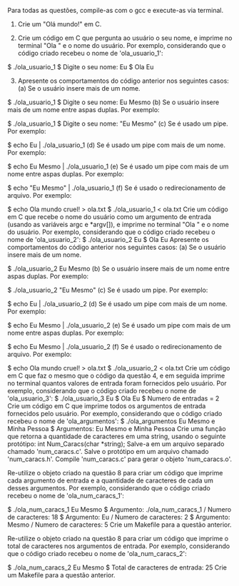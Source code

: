 Para todas as questões, compile-as com o gcc e execute-as via terminal.

1. Crie um "Olá mundo!" em C.

2. Crie um código em C que pergunta ao usuário o seu nome, e imprime no terminal "Ola " e o nome do usuário. Por exemplo, considerando que o código criado recebeu o nome de 'ola_usuario_1':

$ ./ola_usuario_1
$ Digite o seu nome: Eu
$ Ola Eu

3. Apresente os comportamentos do código anterior nos seguintes casos:
(a) Se o usuário insere mais de um nome.

$ ./ola_usuario_1
$ Digite o seu nome: Eu Mesmo
(b) Se o usuário insere mais de um nome entre aspas duplas. Por exemplo:

$ ./ola_usuario_1
$ Digite o seu nome: "Eu Mesmo"
(c) Se é usado um pipe. Por exemplo:

$ echo Eu | ./ola_usuario_1
(d) Se é usado um pipe com mais de um nome. Por exemplo:

$ echo Eu Mesmo | ./ola_usuario_1
(e) Se é usado um pipe com mais de um nome entre aspas duplas. Por exemplo:

$ echo "Eu Mesmo" | ./ola_usuario_1
(f) Se é usado o redirecionamento de arquivo. Por exemplo:

$ echo Ola mundo cruel! > ola.txt
$ ./ola_usuario_1 < ola.txt
Crie um código em C que recebe o nome do usuário como um argumento de entrada (usando as variáveis argc e *argv[]), e imprime no terminal "Ola " e o nome do usuário. Por exemplo, considerando que o código criado recebeu o nome de 'ola_usuario_2':
$ ./ola_usuario_2 Eu
$ Ola Eu
Apresente os comportamentos do código anterior nos seguintes casos:
(a) Se o usuário insere mais de um nome.

$ ./ola_usuario_2 Eu Mesmo
(b) Se o usuário insere mais de um nome entre aspas duplas. Por exemplo:

$ ./ola_usuario_2 "Eu Mesmo"
(c) Se é usado um pipe. Por exemplo:

$ echo Eu | ./ola_usuario_2
(d) Se é usado um pipe com mais de um nome. Por exemplo:

$ echo Eu Mesmo | ./ola_usuario_2
(e) Se é usado um pipe com mais de um nome entre aspas duplas. Por exemplo:

$ echo Eu Mesmo | ./ola_usuario_2
(f) Se é usado o redirecionamento de arquivo. Por exemplo:

$ echo Ola mundo cruel! > ola.txt
$ ./ola_usuario_2 < ola.txt
Crie um código em C que faz o mesmo que o código da questão 4, e em seguida imprime no terminal quantos valores de entrada foram fornecidos pelo usuário. Por exemplo, considerando que o código criado recebeu o nome de 'ola_usuario_3':
$ ./ola_usuario_3 Eu
$ Ola Eu
$ Numero de entradas = 2
Crie um código em C que imprime todos os argumentos de entrada fornecidos pelo usuário. Por exemplo, considerando que o código criado recebeu o nome de 'ola_argumentos':
$ ./ola_argumentos Eu Mesmo e Minha Pessoa
$ Argumentos: Eu Mesmo e Minha Pessoa
Crie uma função que retorna a quantidade de caracteres em uma string, usando o seguinte protótipo: int Num_Caracs(char *string); Salve-a em um arquivo separado chamado 'num_caracs.c'. Salve o protótipo em um arquivo chamado 'num_caracs.h'. Compile 'num_caracs.c' para gerar o objeto 'num_caracs.o'.

Re-utilize o objeto criado na questão 8 para criar um código que imprime cada argumento de entrada e a quantidade de caracteres de cada um desses argumentos. Por exemplo, considerando que o código criado recebeu o nome de 'ola_num_caracs_1':

$ ./ola_num_caracs_1 Eu Mesmo
$ Argumento: ./ola_num_caracs_1 / Numero de caracteres: 18
$ Argumento: Eu / Numero de caracteres: 2
$ Argumento: Mesmo / Numero de caracteres: 5
Crie um Makefile para a questão anterior.

Re-utilize o objeto criado na questão 8 para criar um código que imprime o total de caracteres nos argumentos de entrada. Por exemplo, considerando que o código criado recebeu o nome de 'ola_num_caracs_2':

$ ./ola_num_caracs_2 Eu Mesmo
$ Total de caracteres de entrada: 25
Crie um Makefile para a questão anterior.
